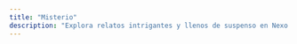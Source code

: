 ```yaml
---
title: "Misterio"
description: "Explora relatos intrigantes y llenos de suspenso en Nexo Mundial. Sumérgete en historias de misterio que te mantendrán al borde de tu asiento, desentrañando secretos y resolviendo enigmas fascinantes."
---
```

